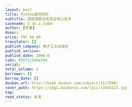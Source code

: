 ```yaml
---
layout: post
title: Python源码剖析
subtitle: 深度探索动态语言核心技术
casename: I am a Coder
author: [陈儒]
donor: 
price: CNY 69.80
translator: []
publish_company: 电子工业出版社
publish_version: 
publish_date: 2008-6
isbn: 9787121068744
serial: 
total_volume: 1
borrower: []
borrow_date: []
douban_url: http://book.douban.com/subject/3117898/
cover_path: https://img1.doubanio.com/lpic/s3435132.jpg
tag: 
read_status: 未读
---
```

